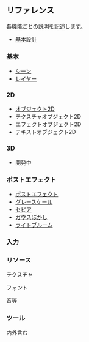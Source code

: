 ﻿## リファレンス

各機能ごとの説明を記述します。

* [基本設計](./BasicDesign.md)

### 基本

* [シーン](./Basic/Scene.md)
* [レイヤー](./Basic/Layer.md)

### 2D

* [オブジェクト2D](./2D/Object2D.md)
* テクスチャオブジェクト2D
* エフェクトオブジェクト2D
* テキストオブジェクト2D

### 3D

* 開発中

### ポストエフェクト

* [ポストエフェクト](./PostEffect/PostEffect.md)
* [グレースケール](./PostEffect/PostEffectGrayScale.md)
* [セピア](./PostEffect/PostEffectSepia.md)
* [ガウスぼかし](./PostEffect/PostEffectGaussianBlur.md)
* [ライトブルーム](./PostEffect/PostEffectLightBloom.md)

### 入力

### リソース

テクスチャ

フォント

音等

### ツール

内外含む
